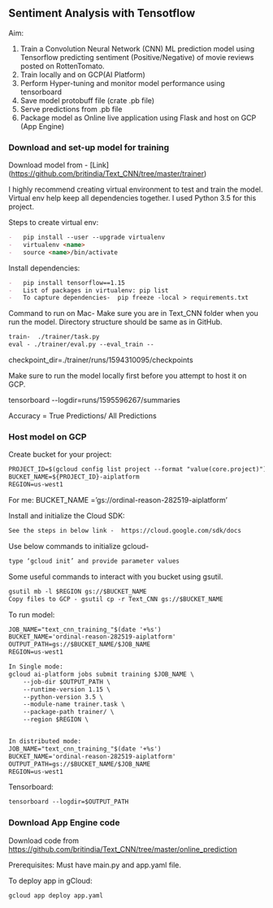 ## Sentiment Analysis with Tensotflow

Aim: 
1.	Train a Convolution Neural Network (CNN) ML prediction model using Tensorflow predicting sentiment (Positive/Negative) of movie reviews posted on RottenTomato.
2.	Train locally and on GCP(AI Platform)
3.	Perform Hyper-tuning and monitor model performance using tensorboard
4.	Save model protobuff file (crate .pb file)
5.	Serve predictions from .pb file
6.	Package model as Online live application using Flask and host on GCP (App Engine)


### Download and set-up model for training

Download model from - [Link] (https://github.com/britindia/Text_CNN/tree/master/trainer)

I highly recommend creating virtual environment to test and train the model. Virtual env help keep all dependencies together. 
I used Python 3.5 for this project.

Steps to create virtual env:
```markdown
-	pip install --user --upgrade virtualenv
-	virtualenv <name>
-	source <name>/bin/activate

```
Install dependencies:
```markdown
-	pip install tensorflow==1.15
-	List of packages in virtualenv: pip list
-	To capture dependencies-  pip freeze -local > requirements.txt
```

Command to run on Mac- 
Make sure you are in Text_CNN folder when you run the model. Directory structure should be same as in GitHub.
```markdown
train-  ./trainer/task.py
eval - ./trainer/eval.py --eval_train --
```
checkpoint_dir=./trainer/runs/1594310095/checkpoints

Make sure to run the model locally first before you attempt to host it on GCP.

tensorboard --logdir=runs/1595596267/summaries

Accuracy = True Predictions/ All Predictions

### Host model on GCP

Create bucket for your project:
```markdown
PROJECT_ID=$(gcloud config list project --format "value(core.project)")
BUCKET_NAME=${PROJECT_ID}-aiplatform
REGION=us-west1
```
For me: BUCKET_NAME =’gs://ordinal-reason-282519-aiplatform’

Install and initialize the Cloud SDK:
```markdown
See the steps in below link -  https://cloud.google.com/sdk/docs
```

Use below commands to initialize gcloud- 
```markdown
type ‘gcloud init’ and provide parameter values
```

Some useful commands to interact with you bucket using gsutil.
```markdown
gsutil mb -l $REGION gs://$BUCKET_NAME
Copy files to GCP - gsutil cp -r Text_CNN gs://$BUCKET_NAME
```

To run model:
```markdown
JOB_NAME="text_cnn_training_"$(date '+%s')
BUCKET_NAME='ordinal-reason-282519-aiplatform'
OUTPUT_PATH=gs://$BUCKET_NAME/$JOB_NAME
REGION=us-west1

In Single mode:
gcloud ai-platform jobs submit training $JOB_NAME \
    --job-dir $OUTPUT_PATH \
    --runtime-version 1.15 \
    --python-version 3.5 \
    --module-name trainer.task \
    --package-path trainer/ \
    --region $REGION \


In distributed mode:
JOB_NAME="text_cnn_training_"$(date '+%s')
BUCKET_NAME='ordinal-reason-282519-aiplatform'
OUTPUT_PATH=gs://$BUCKET_NAME/$JOB_NAME
REGION=us-west1
```

Tensorboard:
```markdown
tensorboard --logdir=$OUTPUT_PATH
```
### Download App Engine code

Download code from https://github.com/britindia/Text_CNN/tree/master/online_prediction

Prerequisites: Must have main.py and app.yaml file.

To deploy app in gCloud:
```markdown
gcloud app deploy app.yaml
```
